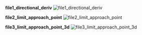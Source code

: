 **file1_directional_deriv**
![file1_directional_deriv](https://github.com/nishanpoojary/FSF-mathematics-python-code-archive/blob/master/FSF-2020/calculus-of-several-variables/multivariable-functions-and-paritial-derivatives/multivariable-limits-and-continuity/gifs/file1_epsilon_delta_defn.gif)

**file2_limit_approach_point**
![file2_limit_approach_point](https://github.com/nishanpoojary/FSF-mathematics-python-code-archive/blob/master/FSF-2020/calculus-of-several-variables/multivariable-functions-and-paritial-derivatives/multivariable-limits-and-continuity/gifs/file2_limit_approach_point.gif)

**file3_limit_approach_point_3d**
![file3_limit_approach_point_3d](https://github.com/nishanpoojary/FSF-mathematics-python-code-archive/blob/master/FSF-2020/calculus-of-several-variables/multivariable-functions-and-paritial-derivatives/multivariable-limits-and-continuity/gifs/file3_limit_approach_point_3d.gif)
